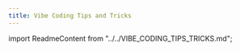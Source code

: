 ```yaml
---
title: Vibe Coding Tips and Tricks
---
```


import ReadmeContent from "../../VIBE_CODING_TIPS_TRICKS.md";

<div className="readme-content">
  <style>
    {`
    .readme-content h1:first-of-type {
      display: none;
    }
    `}
  </style>
  <ReadmeContent />
</div>

